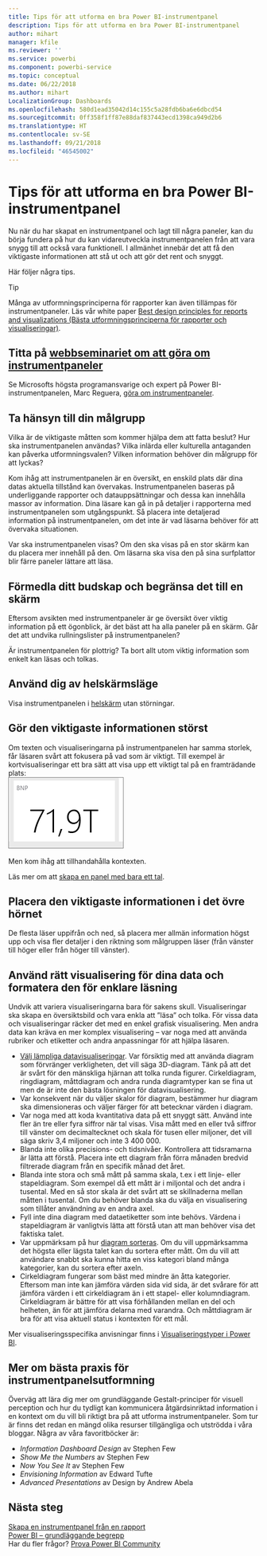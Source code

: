 ```yaml
---
title: Tips för att utforma en bra Power BI-instrumentpanel
description: Tips för att utforma en bra Power BI-instrumentpanel
author: mihart
manager: kfile
ms.reviewer: ''
ms.service: powerbi
ms.component: powerbi-service
ms.topic: conceptual
ms.date: 06/22/2018
ms.author: mihart
LocalizationGroup: Dashboards
ms.openlocfilehash: 580d1ead35042d14c155c5a28fdb6ba6e6dbcd54
ms.sourcegitcommit: 0ff358f1ff87e88daf837443ecd1398ca949d2b6
ms.translationtype: HT
ms.contentlocale: sv-SE
ms.lasthandoff: 09/21/2018
ms.locfileid: "46545002"
---
```

# <a name="tips-for-designing-a-great-power-bi-dashboard"></a>Tips för att utforma en bra Power BI-instrumentpanel
Nu när du har skapat en instrumentpanel och lagt till några paneler, kan du börja fundera på hur du kan vidareutveckla instrumentpanelen från att vara snygg till att också vara funktionell. I allmänhet innebär det att få den viktigaste informationen att stå ut och att gör det rent och snyggt.

Här följer några tips.

> [!TIP]
> Många av utformningsprinciperna för rapporter kan även tillämpas för instrumentpaneler.  Läs vår white paper [Best design principles for reports and visualizations (Bästa utformningsprinciperna för rapporter och visualiseringar)](visuals/power-bi-visualization-best-practices.md).
>
>

## <a name="watch-the-dashboard-makeover-webinarhttpsinfomicrosoftcomco-powerbi-wbnr-fy16-05may-12-dashboard-makeover-registrationhtml"></a>Titta på [webbseminariet om att göra om instrumentpaneler](https://info.microsoft.com/CO-PowerBI-WBNR-FY16-05May-12-Dashboard-Makeover-Registration.html)
Se Microsofts högsta programansvarige och expert på Power BI-instrumentpanelen, Marc Reguera, [göra om instrumentpaneler](https://info.microsoft.com/CO-PowerBI-WBNR-FY16-05May-12-Dashboard-Makeover-Registration.html).

## <a name="consider-your-audience"></a>Ta hänsyn till din målgrupp
Vilka är de viktigaste måtten som kommer hjälpa dem att fatta beslut? Hur ska instrumentpanelen användas? Vilka inlärda eller kulturella antaganden kan påverka utformningsvalen? Vilken information behöver din målgrupp för att lyckas?

Kom ihåg att instrumentpanelen är en översikt, en enskild plats där dina datas aktuella tillstånd kan övervakas. Instrumentpanelen baseras på underliggande rapporter och datauppsättningar och dessa kan innehålla massor av information. Dina läsare kan gå in på detaljer i rapporterna med instrumentpanelen som utgångspunkt. Så placera inte detaljerad information på instrumentpanelen, om det inte är vad läsarna behöver för att övervaka situationen.

Var ska instrumentpanelen visas? Om den ska visas på en stor skärm kan du placera mer innehåll på den. Om läsarna ska visa den på sina surfplattor blir färre paneler lättare att läsa.

## <a name="tell-a-story-and-keep-it-to-one-screen"></a>Förmedla ditt budskap och begränsa det till en skärm
Eftersom avsikten med instrumentpaneler är ge översikt över viktig information på ett ögonblick, är det bäst att ha alla paneler på en skärm. Går det att undvika rullningslister på instrumentpanelen?

Är instrumentpanelen för plottrig?  Ta bort allt utom viktig information som enkelt kan läsas och tolkas.

## <a name="make-use-of-full-screen-mode"></a>Använd dig av helskärmsläge
Visa instrumentpanelen i [helskärm](service-fullscreen-mode.md) utan störningar.

## <a name="make-the-most-important-information-biggest"></a>Gör den viktigaste informationen störst
Om texten och visualiseringarna på instrumentpanelen har samma storlek, får läsaren svårt att fokusera på vad som är viktigt. Till exempel är kortvisualiseringar ett bra sätt att visa upp ett viktigt tal på en framträdande plats:  
![Kortvisualisering](media/service-dashboards-design-tips/pbi_card.png)

Men kom ihåg att tillhandahålla kontexten.  

Läs mer om att [skapa en panel med bara ett tal](visuals/power-bi-visualization-card.md).

## <a name="put-the-most-important-information-in-the-upper-corner"></a>Placera den viktigaste informationen i det övre hörnet
De flesta läser uppifrån och ned, så placera mer allmän information högst upp och visa fler detaljer i den riktning som målgruppen läser (från vänster till höger eller från höger till vänster).

## <a name="use-the-right-visualization-for-the-data-and-format-it-for-easy-reading"></a>Använd rätt visualisering för dina data och formatera den för enklare läsning
Undvik att variera visualiseringarna bara för sakens skull.  Visualiseringar ska skapa en översiktsbild och vara enkla att ”läsa” och tolka.  För vissa data och visualiseringar räcker det med en enkel grafisk visualisering. Men andra data kan kräva en mer komplex visualisering – var noga med att använda rubriker och etiketter och andra anpassningar för att hjälpa läsaren.  

* [Välj lämpliga datavisualiseringar](https://www.youtube.com/watch?v=-tdkUYrzrio). Var försiktig med att använda diagram som förvränger verkligheten, det vill säga 3D-diagram. Tänk på att det är svårt för den mänskliga hjärnan att tolka runda figurer. Cirkeldiagram, ringdiagram, måttdiagram och andra runda diagramtyper kan se fina ut men de är inte den bästa lösningen för datavisualisering.
* Var konsekvent när du väljer skalor för diagram, bestämmer hur diagram ska dimensioneras och väljer färger för att betecknar värden i diagram.
* Var noga med att koda kvantitativa data på ett snyggt sätt. Använd inte fler än tre eller fyra siffror när tal visas. Visa mått med en eller två siffror till vänster om decimaltecknet och skala för tusen eller miljoner, det vill säga skriv 3,4 miljoner och inte 3 400 000.
* Blanda inte olika precisions- och tidsnivåer. Kontrollera att tidsramarna är lätta att förstå.  Placera inte ett diagram från förra månaden bredvid filtrerade diagram från en specifik månad det året.
* Blanda inte stora och små mått på samma skala, t.ex i ett linje- eller stapeldiagram.  Som exempel då ett mått är i miljontal och det andra i tusental.  Med en så stor skala är det svårt att se skillnaderna mellan måtten i tusental.  Om du behöver blanda ska du välja en visualisering som tillåter användning av en andra axel.
* Fyll inte dina diagram med dataetiketter som inte behövs. Värdena i stapeldiagram är vanligtvis lätta att förstå utan att man behöver visa det faktiska talet.
* Var uppmärksam på hur [diagram sorteras](consumer/end-user-change-sort.md).  Om du vill uppmärksamma det högsta eller lägsta talet kan du sortera efter mått.  Om du vill att användare snabbt ska kunna hitta en viss kategori bland många kategorier, kan du sortera efter axeln.  
* Cirkeldiagram fungerar som bäst med mindre än åtta kategorier. Eftersom man inte kan jämföra värden sida vid sida, är det svårare för att jämföra värden i ett cirkeldiagram än i ett stapel- eller kolumndiagram. Cirkeldiagram är bättre för att visa förhållanden mellan en del och helheten, än för att jämföra delarna med varandra. Och måttdiagram är bra för att visa aktuell status i kontexten för ett mål.

Mer visualiseringsspecifika anvisningar finns i [Visualiseringstyper i Power BI](visuals/power-bi-visualization-types-for-reports-and-q-and-a.md).  

## <a name="learning-more-about-best-practice-dashboard-design"></a>Mer om bästa praxis för instrumentpanelsutformning
Överväg att lära dig mer om grundläggande Gestalt-principer för visuell perception och hur du tydligt kan kommunicera åtgärdsinriktad information i en kontext om du vill bli riktigt bra på att utforma instrumentpaneler. Som tur är finns det redan en mängd olika resurser tillgängliga och utströdda i våra bloggar. Några av våra favoritböcker är:

* *Information Dashboard Design* av Stephen Few  
* *Show Me the Numbers* av Stephen Few  
* *Now You See It* av Stephen Few  
* *Envisioning Information* av Edward Tufte  
* *Advanced Presentations* av Design by Andrew Abela   

## <a name="next-steps"></a>Nästa steg
[Skapa en instrumentpanel från en rapport](service-dashboard-create.md)  
[Power BI – grundläggande begrepp](consumer/end-user-basic-concepts.md)  
Har du fler frågor? [Prova Power BI Community](http://community.powerbi.com/)

